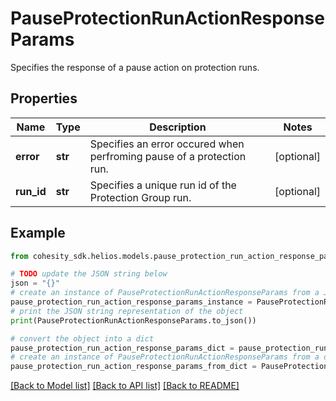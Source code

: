 # PauseProtectionRunActionResponseParams

Specifies the response of a pause action on protection runs.

## Properties

Name | Type | Description | Notes
------------ | ------------- | ------------- | -------------
**error** | **str** | Specifies an error occured when perfroming pause of a protection run. | [optional] 
**run_id** | **str** | Specifies a unique run id of the Protection Group run. | [optional] 

## Example

```python
from cohesity_sdk.helios.models.pause_protection_run_action_response_params import PauseProtectionRunActionResponseParams

# TODO update the JSON string below
json = "{}"
# create an instance of PauseProtectionRunActionResponseParams from a JSON string
pause_protection_run_action_response_params_instance = PauseProtectionRunActionResponseParams.from_json(json)
# print the JSON string representation of the object
print(PauseProtectionRunActionResponseParams.to_json())

# convert the object into a dict
pause_protection_run_action_response_params_dict = pause_protection_run_action_response_params_instance.to_dict()
# create an instance of PauseProtectionRunActionResponseParams from a dict
pause_protection_run_action_response_params_from_dict = PauseProtectionRunActionResponseParams.from_dict(pause_protection_run_action_response_params_dict)
```
[[Back to Model list]](../README.md#documentation-for-models) [[Back to API list]](../README.md#documentation-for-api-endpoints) [[Back to README]](../README.md)


